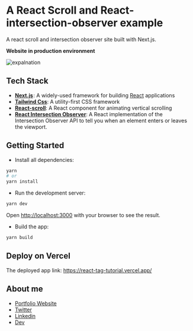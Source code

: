 # A React Scroll and React-intersection-observer example

A react scroll and intersection observer site built with Next.js.


**Website in production environment**

![expalnation](https://user-images.githubusercontent.com/75235148/204169548-6e222ec5-0599-4811-9d47-afbb362e700b.png)

## Tech Stack

- [**Next.js**](https://nextjs.org/docs/getting-started) : A widely-used framework for building [React](https://reactjs.org/) applications
- [**Tailwind Css**](https://tailwindcss.com/docs/installation): A utility-first CSS framework
- [**React-scroll**](https://github.com/fisshy/react-scroll): A React component for animating vertical scrolling
- [**React Intersection Observer**](https://github.com/thebuilder/react-intersection-observer): A React implementation of the Intersection Observer API to tell you when an element enters or leaves the viewport.



## Getting Started
- Install all dependencies:
```bash
yarn
# or 
yarn install
```

- Run the development server:

```bash
yarn dev
```
Open [http://localhost:3000](http://localhost:3000) with your browser to see the result.

- Build the app:
```bash
yarn build
```

## Deploy on Vercel
The deployed app link: https://react-tag-tutorial.vercel.app/


## About me
- [Portfolio Website](https://adebayo-s-portfolio.vercel.app/)
- [Twitter](https://twitter.com/Oleanji_sol)
- [Linkedin](https://www.linkedin.com/in/adebayo-olamilekan-oleanji/)
- [Dev](https://dev.to/oleanji)
